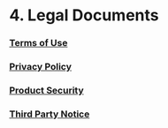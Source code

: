 # 4. Legal Documents

### [Terms of Use](https://storage.googleapis.com/aip-dev-assets/legal-files/AI-Platform-On-Prem-Terms-of-Use.pdf)

### [Privacy Policy](https://storage.googleapis.com/aip-dev-assets/legal-files/AI-Platform-On-Prem-Privacy-Policy.pdf)

### [Product Security](https://storage.googleapis.com/aip-dev-assets/legal-files/AI-Platform-Product-Security.pdf)

### [Third Party Notice](https://storage.googleapis.com/aip-dev-assets/legal-files/AI-Platform-Third-Party-Notice.txt)
